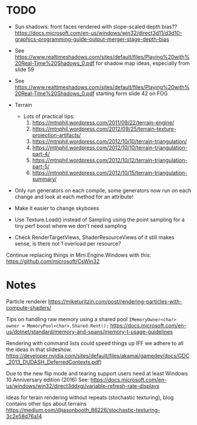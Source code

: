 # TODO

- Sun shadows: front faces rendered with slope-scaled depth bias?? https://docs.microsoft.com/en-us/windows/win32/direct3d11/d3d10-graphics-programming-guide-output-merger-stage-depth-bias
- See https://www.realtimeshadows.com/sites/default/files/Playing%20with%20Real-Time%20Shadows_0.pdf for shadow map ideas, especially from slide 59
- See https://www.realtimeshadows.com/sites/default/files/Playing%20with%20Real-Time%20Shadows_0.pdf starting form slide 42 on FOG


- Terrain
	- Lots of practical tips: 
		1. https://mtnphil.wordpress.com/2011/09/22/terrain-engine/
		2. https://mtnphil.wordpress.com/2012/09/25/terrain-texture-projection-artifacts/
		3. https://mtnphil.wordpress.com/2012/10/10/terrain-triangulation/
		4. https://mtnphil.wordpress.com/2012/10/10/terrain-triangulation-part-4/
		5. https://mtnphil.wordpress.com/2012/10/12/terrain-triangulation-part-5/
		6. https://mtnphil.wordpress.com/2012/10/15/terrain-triangulation-summary/

- Only run generators on each compile, some generators now run on each change and look at each method for an attribute!

- Make it easier to change skyboxes
- Use Texture.Load() instead of Sampling using the point sampling for a tiny perf boost where we don't need sampling

- Check RenderTargetViews, ShaderResourceViews of it still makes sense, is there not 1 overload per resource?

Continue replacing things in Mini.Engine.Windows with this: https://github.com/microsoft/CsWin32

# Notes
Particle renderer
https://miketuritzin.com/post/rendering-particles-with-compute-shaders/

Tips on handling raw memory using a shared pool `IMemoryOwner<char> owner = MemoryPool<char>.Shared.Rent();`
https://docs.microsoft.com/en-us/dotnet/standard/memory-and-spans/memory-t-usage-guidelines

Rendering with command lists could speed things up IFF we adhere to all the ideas in that slideshow.
https://developer.nvidia.com/sites/default/files/akamai/gamedev/docs/GDC_2013_DUDASH_DeferredContexts.pdf)

Due to the new flip mode and tearing support users need at least Windows 10 Anniversary edition (2016)
See: https://docs.microsoft.com/en-us/windows/win32/direct3ddxgi/variable-refresh-rate-displays

Ideas for terain rendering without repeats (stochastic texturing), blog contains other tips about terrains
https://medium.com/@jasonbooth_86226/stochastic-texturing-3c2e58d76a14